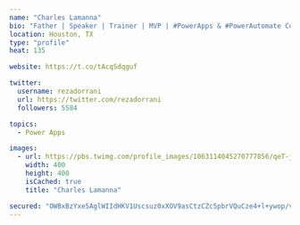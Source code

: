 ```yaml
---
name: "Charles Lamanna"
bio: "Father | Speaker | Trainer | MVP | #PowerApps & #PowerAutomate Community Super User | YouTuber Right-pointing triangle http://youtube.com/c/rezadorrani | Learn - Share - Clockwise rightwards and leftwards open circle arrows"
location: Houston, TX
type: "profile"
heat: 135

website: https://t.co/tAcqSdqguf

twitter:
  username: rezadorrani
  url: https://twitter.com/rezadorrani
  followers: 5584

topics:
  - Power Apps

images:
  - url: https://pbs.twimg.com/profile_images/1063114045270777856/qeT-jpWr_400x400.jpg
    width: 400
    height: 400
    isCached: true
    title: "Charles Lamanna"

secured: "OWBxBzYxe5AglWIIdHKV1Uscsuz0xXOV9asCtzCZc5pbrVQuCze4+l+ywop/vviH2VHc6QGYFh3X1HTuyPlboF0FOZykOsaVFVOIt7o93xcS11vM1hfhJGw1dpOPKupdz35GkcnjWdA+EQy/xGQxGOFmjfvzBCM+QNBv4h4U1Jz+NLIALZ+82WS3x/QqmxqNaP9zuwmnUHA4sbuuun1eEtvoJ7ZILWsHD+dgPWZeRviawcN42A66xI7ld7D5z11PikpyfN1IV5pV5AGjSYG+riuMGcB+3NbBLNqPNTW6MCKrH3AH+vvvmCh4MAOlAQrHa/rUOR7ZBm+yilCcjdT+gd/Cxozs16Wi7TFUZLomZ9YaJe4AJNSowIeIQNa0UJaMyvxrWAkYJDCYS6jaGhW1tva3LhXGYpN/1dJlgNECWoQ=;pJTWxNWj3aJKA+K41D5R8Q=="
---
```


